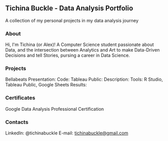 ## Tichina Buckle - Data Analysis Portfolio
A collection of my personal projects in my data analysis journey

### About
Hi, I'm Tichina (or Alex)! A Computer Science student passionate about Data, and the intersection between Analytics and Art to make Data-Driven Decisions and tell Stories, pursing a career in Data Science.

### Projects

Bellabeats
Presentation:
Code:
Tableau Public:
Description:
Tools: R Studio, Tableau Public, Google Sheets
Results:


### Certificates
Google Data Analysis Professional Certification

### Contacts
LinkedIn: @tichinabuckle
E-mail: tichinabuckle@gmail.com
